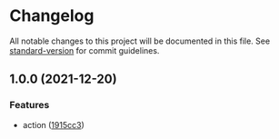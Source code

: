 # Changelog

All notable changes to this project will be documented in this file. See [standard-version](https://github.com/conventional-changelog/standard-version) for commit guidelines.

## 1.0.0 (2021-12-20)


### Features

* action ([1915cc3](https://github.com/baizhi-edu/action-generate-typescript-axios-client/commit/1915cc394f0ae9b092b7fedd68d3132779954d91))

